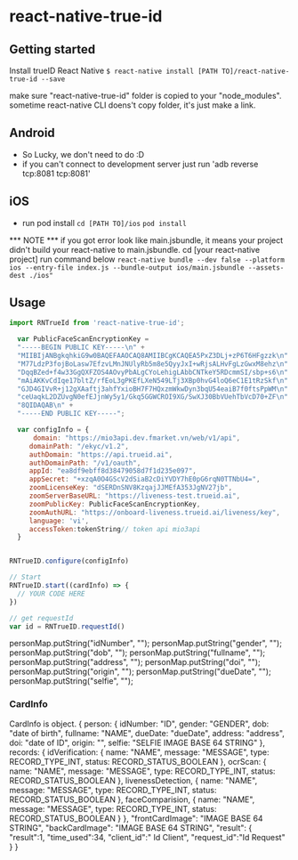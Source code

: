 # react-native-true-id

## Getting started

Install trueID React Native
`$ react-native install [PATH TO]/react-native-true-id --save`

make sure "react-native-true-id" folder is copied to your "node_modules".
sometime react-native CLI doens't copy folder, it's just make a link.

## Android
- So Lucky, we don't need to do :D
- if you can't connect to development server just run 'adb reverse tcp:8081 tcp:8081'

## iOS
- run pod install
`cd [PATH TO]/ios`
`pod install`


*** NOTE ***
if you got error look like main.jsbundle, it means your project didn't build your react-native to main.jsbundle.
cd [your react-native project] run command below
`react-native bundle --dev false --platform ios --entry-file index.js --bundle-output ios/main.jsbundle --assets-dest ./ios"`



## Usage
```javascript
import RNTrueId from 'react-native-true-id';

  var PublicFaceScanEncryptionKey =
  "-----BEGIN PUBLIC KEY-----\n" +
  "MIIBIjANBgkqhkiG9w0BAQEFAAOCAQ8AMIIBCgKCAQEA5PxZ3DLj+zP6T6HFgzzk\n" +
  "M77LdzP3fojBoLasw7EfzvLMnJNUlyRb5m8e5QyyJxI+wRjsALHvFgLzGwxM8ehz\n" +
  "DqqBZed+f4w33GgQXFZOS4AOvyPbALgCYoLehigLAbbCNTkeY5RDcmmSI/sbp+s6\n" +
  "mAiAKKvCdIqe17bltZ/rfEoL3gPKEfLXeN549LTj3XBp0hvG4loQ6eC1E1tRzSkf\n" +
  "GJD4GIVvR+j12gXAaftj3ahfYxioBH7F7HQxzmWkwDyn3bqU54eaiB7f0ftsPpWM\n" +
  "ceUaqkL2DZUvgN0efEJjnWy5y1/Gkq5GGWCROI9XG/SwXJ30BbVUehTbVcD70+ZF\n" +
  "8QIDAQAB\n" +
  "-----END PUBLIC KEY-----";

  var configInfo = {
      domain: "https://mio3api.dev.fmarket.vn/web/v1/api",
     domainPath: "/ekyc/v1.2",
     authDomain: "https://api.trueid.ai",
     authDomainPath: "/v1/oauth",
     appId: "ea8df9ebff8d38479058d7f1d235e097",
     appSecret: "+xzqA0O4GScV2dSiaB2cDiYVDY7hE0pG6rqN0TTNbU4=",
     zoomLicenseKey: "dSERDnSNV8KzqajJJMEfA353JgNV27jb",
     zoomServerBaseURL: "https://liveness-test.trueid.ai",
     zoomPublicKey: PublicFaceScanEncryptionKey,
     zoomAuthURL: "https://onboard-liveness.trueid.ai/liveness/key",
     language: 'vi',
     accessToken:tokenString// token api mio3api
  }


RNTrueID.configure(configInfo)

// Start
RNTrueID.start((cardInfo) => {
  // YOUR CODE HERE
})

// get requestId
var id = RNTrueID.requestId()
```
personMap.putString("idNumber", "");
personMap.putString("gender", "");
personMap.putString("dob", "");
personMap.putString("fullname", "");
personMap.putString("address", "");
personMap.putString("doi", "");
personMap.putString("origin", "");
personMap.putString("dueDate", "");
personMap.putString("selfie", "");
### CardInfo
CardInfo is object.
{
  person: {
    idNumber: "ID",
    gender: "GENDER",
    dob: "date of birth",
    fullname: "NAME",
    dueDate: "dueDate",
    address: "address",
    doi: "date of ID",
    origin: "",
    selfie: "SELFIE IMAGE BASE 64 STRING"
  },
  records: {
    idVerification: {
      name: "NAME",
      message: "MESSAGE",
      type: RECORD_TYPE_INT,
      status: RECORD_STATUS_BOOLEAN
    },
    ocrScan: {
      name: "NAME",
      message: "MESSAGE",
      type: RECORD_TYPE_INT,
      status: RECORD_STATUS_BOOLEAN
    },
    livenessDetection, {
      name: "NAME",
      message: "MESSAGE",
      type: RECORD_TYPE_INT,
      status: RECORD_STATUS_BOOLEAN
    },
    faceComparision, {
      name: "NAME",
      message: "MESSAGE",
      type: RECORD_TYPE_INT,
      status: RECORD_STATUS_BOOLEAN
    }
  },
  "frontCardImage": "IMAGE BASE 64 STRING",
  "backCardImage": "IMAGE BASE 64 STRING",
  "result": {
    "result":1,
    "time_used":34,
    "client_id":" Id Client",
    "request_id":"Id Request"
  }
}